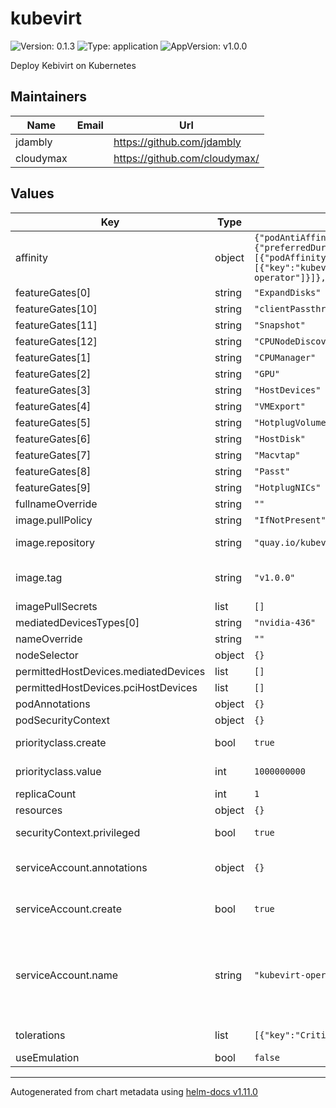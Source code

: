 # kubevirt

![Version: 0.1.3](https://img.shields.io/badge/Version-0.1.3-informational?style=flat-square) ![Type: application](https://img.shields.io/badge/Type-application-informational?style=flat-square) ![AppVersion: v1.0.0](https://img.shields.io/badge/AppVersion-v1.0.0-informational?style=flat-square)

Deploy Kebivirt on Kubernetes

## Maintainers

| Name | Email | Url |
| ---- | ------ | --- |
| jdambly |  | <https://github.com/jdambly> |
| cloudymax |  | <https://github.com/cloudymax/> |

## Values

| Key | Type | Default | Description |
|-----|------|---------|-------------|
| affinity | object | `{"podAntiAffinity":{"preferredDuringSchedulingIgnoredDuringExecution":[{"podAffinityTerm":{"labelSelector":{"matchExpressions":[{"key":"kubevirt.io","operator":"In","values":["virt-operator"]}]},"topologyKey":"kubernetes.io/hostname"},"weight":1}]}}` | by default forces replicas to different knodes |
| featureGates[0] | string | `"ExpandDisks"` |  |
| featureGates[10] | string | `"clientPassthrough"` |  |
| featureGates[11] | string | `"Snapshot"` |  |
| featureGates[12] | string | `"CPUNodeDiscovery"` |  |
| featureGates[1] | string | `"CPUManager"` |  |
| featureGates[2] | string | `"GPU"` |  |
| featureGates[3] | string | `"HostDevices"` |  |
| featureGates[4] | string | `"VMExport"` |  |
| featureGates[5] | string | `"HotplugVolumes"` |  |
| featureGates[6] | string | `"HostDisk"` |  |
| featureGates[7] | string | `"Macvtap"` |  |
| featureGates[8] | string | `"Passt"` |  |
| featureGates[9] | string | `"HotplugNICs"` |  |
| fullnameOverride | string | `""` |  |
| image.pullPolicy | string | `"IfNotPresent"` | image pull policy |
| image.repository | string | `"quay.io/kubevirt/virt-operator"` | container repository |
| image.tag | string | `"v1.0.0"` | image tag, use this to set the version of kubevirt |
| imagePullSecrets | list | `[]` |  |
| mediatedDevicesTypes[0] | string | `"nvidia-436"` |  |
| nameOverride | string | `""` |  |
| nodeSelector | object | `{}` |  |
| permittedHostDevices.mediatedDevices | list | `[]` |  |
| permittedHostDevices.pciHostDevices | list | `[]` |  |
| podAnnotations | object | `{}` |  |
| podSecurityContext | object | `{}` |  |
| priorityclass.create | bool | `true` | craete priorityclass by default |
| priorityclass.value | int | `1000000000` | default priorityclass value |
| replicaCount | int | `1` | number of replicas |
| resources | object | `{}` |  |
| securityContext.privileged | bool | `true` | sets the container to privileged |
| serviceAccount.annotations | object | `{}` | Annotations to add to the service account |
| serviceAccount.create | bool | `true` | Specifies whether a service account should be created |
| serviceAccount.name | string | `"kubevirt-operator"` | The name of the service account to use. If not set and create is true, a name is generated using the fullname template |
| tolerations | list | `[{"key":"CriticalAddonsOnly","operator":"Exists"}]` | toleration for CriticalAddonsOnly |
| useEmulation | bool | `false` |  |

----------------------------------------------
Autogenerated from chart metadata using [helm-docs v1.11.0](https://github.com/norwoodj/helm-docs/releases/v1.11.0)

